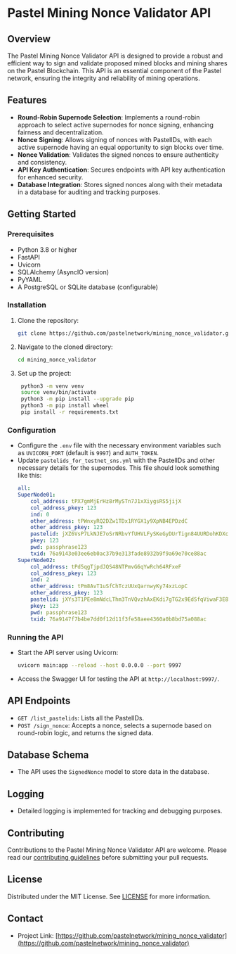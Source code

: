 # Pastel Mining Nonce Validator API

## Overview
The Pastel Mining Nonce Validator API is designed to provide a robust and efficient way to sign and validate proposed mined blocks and mining shares on the Pastel Blockchain. This API is an essential component of the Pastel network, ensuring the integrity and reliability of mining operations.

## Features
- **Round-Robin Supernode Selection**: Implements a round-robin approach to select active supernodes for nonce signing, enhancing fairness and decentralization.
- **Nonce Signing**: Allows signing of nonces with PastelIDs, with each active supernode having an equal opportunity to sign blocks over time.
- **Nonce Validation**: Validates the signed nonces to ensure authenticity and consistency.
- **API Key Authentication**: Secures endpoints with API key authentication for enhanced security.
- **Database Integration**: Stores signed nonces along with their metadata in a database for auditing and tracking purposes.

## Getting Started

### Prerequisites
- Python 3.8 or higher
- FastAPI
- Uvicorn
- SQLAlchemy (AsyncIO version)
- PyYAML
- A PostgreSQL or SQLite database (configurable)

### Installation
1. Clone the repository:
   ```bash
   git clone https://github.com/pastelnetwork/mining_nonce_validator.git
   ```
2. Navigate to the cloned directory:
   ```bash
   cd mining_nonce_validator
   ```
3. Set up the project:
   ```bash
    python3 -m venv venv
    source venv/bin/activate
    python3 -m pip install --upgrade pip
    python3 -m pip install wheel
    pip install -r requirements.txt
   ```

### Configuration
- Configure the `.env` file with the necessary environment variables such as `UVICORN_PORT` (default is `9997`) and `AUTH_TOKEN`.
- Update `pastelids_for_testnet_sns.yml` with the PastelIDs and other necessary details for the supernodes. This file should look something like this:
    ```yaml
    all:
    SuperNode01:
        col_address: tPX7gmMjErHz8rMySTn7J1xXiygsRS5jijX
        col_address_pkey: 123
        ind: 0
        other_address: tPWnxyRQ2DZw1TDx1RYGX1y9XpNB4EPDzdC
        other_address_pkey: 123
        pastelid: jXZ6VsP7LkNJE7oSrNRbvYfUHVLFySKeGyDUrTign84UURDohKDXcr49cRRG7fw8gjRxbtLL8ReGHgjfmv7z9y
        pkey: 123
        pwd: passphrase123
        txid: 76a9143e03ee6eb0ac37b9e313fade8932b9f9a69e70ce88ac
    SuperNode02:
        col_address: tPd5qgTjpdJQS48NTPmvG6qYwRch64RFxeF
        col_address_pkey: 123
        ind: 2
        other_address: tPm8AvT1uSfChTczUUxQarnwyKy74xzLopC
        other_address_pkey: 123
        pastelid: jXYs3T1PEe8mNdcLThm3TnVQvzhAxEKdi7gTG2x9EdSfqViwaF3E8T4utvv5LXB9JT7oD1roW4FZVvDp5eDXaM
        pkey: 123
        pwd: passphrase123
        txid: 76a9147f7b4be7dd0f12d11f3fe58aee4360a0b8bd75a088ac
    ```

### Running the API
- Start the API server using Uvicorn:
  ```bash
  uvicorn main:app --reload --host 0.0.0.0 --port 9997
  ```
- Access the Swagger UI for testing the API at `http://localhost:9997/`.

## API Endpoints
- `GET /list_pastelids`: Lists all the PastelIDs.
- `POST /sign_nonce`: Accepts a nonce, selects a supernode based on round-robin logic, and returns the signed data.

## Database Schema
- The API uses the `SignedNonce` model to store data in the database.

## Logging
- Detailed logging is implemented for tracking and debugging purposes.

## Contributing
Contributions to the Pastel Mining Nonce Validator API are welcome. Please read our [contributing guidelines](CONTRIBUTING.md) before submitting your pull requests.

## License
Distributed under the MIT License. See [LICENSE](LICENSE) for more information.

## Contact
- Project Link: [https://github.com/pastelnetwork/mining_nonce_validator](https://github.com/pastelnetwork/mining_nonce_validator)